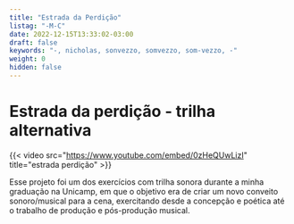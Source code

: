 ```yaml
---
title: "Estrada da Perdição"
listag: "-M-C"
date: 2022-12-15T13:33:02-03:00
draft: false
keywords: "-, nicholas, sonvezzo, somvezzo, som-vezzo, -"
weight: 0
hidden: false
---
```

# Estrada da perdição - trilha alternativa

{{< video src="https://www.youtube.com/embed/0zHeQUwLizI" title="estrada perdição" >}}

Esse projeto foi um dos exercícios com trilha sonora durante a minha graduação na Unicamp, em que o objetivo era de criar um novo conveito sonoro/musical para a cena, exercitando desde a concepção e poética até o trabalho de produção e pós-produção musical.